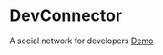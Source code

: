 # DevConnector

A social network for developers
[Demo](https://james-devconnector.herokuapp.com/dashboard)
